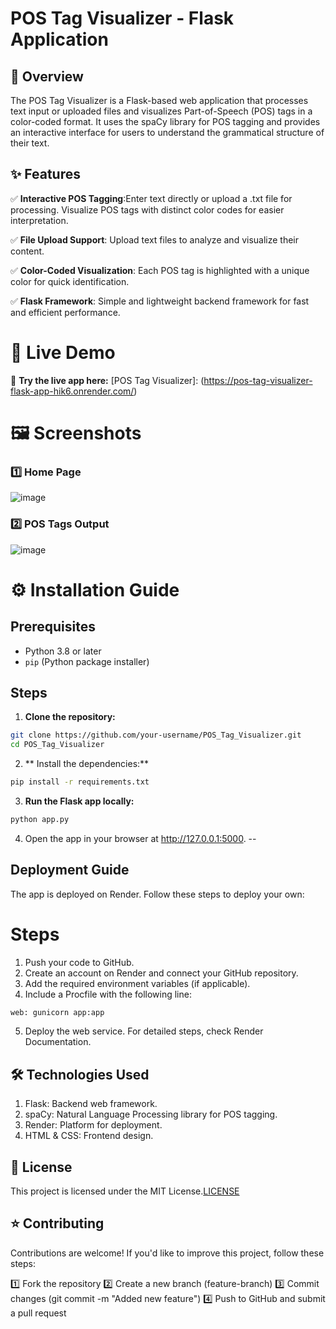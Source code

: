 # POS Tag Visualizer - Flask Application

## 📌 Overview

The POS Tag Visualizer is a Flask-based web application that processes text input or uploaded files and visualizes Part-of-Speech (POS) tags in a color-coded format. It uses the spaCy library for POS tagging and provides an interactive interface for users to understand the grammatical structure of their text.

## ✨ Features

✅  **Interactive POS Tagging**:Enter text directly or upload a .txt file for processing. Visualize POS tags with distinct color codes for easier interpretation.

✅  **File Upload Support**: Upload text files to analyze and visualize their content.

✅ **Color-Coded Visualization**: Each POS tag is highlighted with a unique color for quick identification.

✅ **Flask Framework**: Simple and lightweight backend framework for fast and efficient performance.


# 🚀 Live Demo

🔗 **Try the live app here:**  [POS Tag Visualizer]: (https://pos-tag-visualizer-flask-app-hik6.onrender.com/)

# 🖼 Screenshots

### 1️⃣ Home Page
![image](https://github.com/user-attachments/assets/36d7fc29-b9b0-4fba-af22-df78ecf07ab5)

### 2️⃣ POS Tags Output  
![image](https://github.com/user-attachments/assets/c3eec852-c6e7-43d6-a012-5359c69b6ce4)


# ⚙ Installation Guide

## Prerequisites

- Python 3.8 or later
- `pip` (Python package installer)

## Steps

1. **Clone the repository:**
 ```bash
git clone https://github.com/your-username/POS_Tag_Visualizer.git
cd POS_Tag_Visualizer
```
2. ** Install the dependencies:**
 ```bash
pip install -r requirements.txt
```
3. **Run the Flask app locally:**

 ```bash
python app.py
```

4. Open the app in your browser at http://127.0.0.1:5000.
--

## Deployment Guide

The app is deployed on Render. Follow these steps to deploy your own:

# Steps
1. Push your code to GitHub.
2. Create an account on Render and connect your GitHub repository.
3. Add the required environment variables (if applicable).
4. Include a Procfile with the following line:
```bash 
web: gunicorn app:app
```
5. Deploy the web service.
For detailed steps, check Render Documentation.


## 🛠 Technologies Used

1. Flask: Backend web framework.
2. spaCy: Natural Language Processing library for POS tagging.
3. Render: Platform for deployment.
4. HTML & CSS: Frontend design.


## 📝 License
This project is licensed under the MIT License.[LICENSE](LICENSE)


## ⭐ Contributing
Contributions are welcome! If you'd like to improve this project, follow these steps:

1️⃣ Fork the repository
2️⃣ Create a new branch (feature-branch)
3️⃣ Commit changes (git commit -m "Added new feature")
4️⃣ Push to GitHub and submit a pull request



